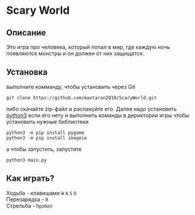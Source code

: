 # Scary World
## Описание
Это игра про человека, который попал в мир, где каждую ночь появляются монстры и он должен от них защищатся.

## Установка

выполните комманду, чтобы установить через Git
```
git clone https://github.com/maxtaran2010/ScaryWorld.git
```
либо скачайте zip-файл и распакуйте его. Далее надо установить [python3](https://python.org)
если его нету и выполнить команды в дериктории игры чтобы установить нужные библиотеки
```
python3 -m pip install pygame
python3 -m pip install imageio
```
а чтобы запустить, запустите
```
python3 main.py
```

## Как играть?

Ходьба -  клавишами `W` `A` `S` `D` \
Перезарядка - `R` \
Стрельба - `Пробел`

